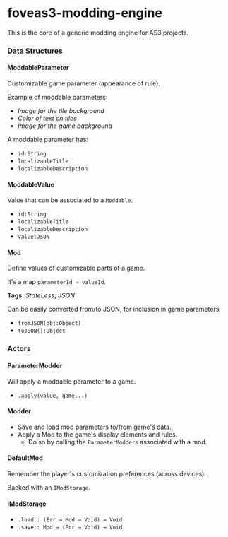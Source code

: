 # foveas3-modding-engine

This is the core of a generic modding engine for AS3 projects.

### Data Structures

#### ModdableParameter

Customizable game parameter (appearance of rule).

Example of moddable parameters:

 * *Image for the tile background*
 * *Color of text on tiles*
 * *Image for the game background*

A moddable parameter has:

 * `id:String`
 * `localizableTitle`
 * `localizableDescription`

#### ModdableValue

Value that can be associated to a `Moddable`.

 * `id:String`
 * `localizableTitle`
 * `localizableDescription`
 * `value:JSON`

#### Mod

Define values of customizable parts of a game.

It's a map `parameterId ⇒ valueId`.

**Tags**: *StateLess*, *JSON*

Can be easily converted from/to JSON, for inclusion in game parameters:
  * `fromJSON(obj:Object)`
  * `toJSON():Object`

### Actors

#### ParameterModder

Will apply a moddable parameter to a game.

 * `.apply(value, game...)`

#### Modder

 * Save and load mod parameters to/from game's data.
 * Apply a Mod to the game's display elements and rules.
   * Do so by calling the `ParameterModders` associated with a mod.

#### DefaultMod

Remember the player's customization preferences (across devices).

Backed with an `IModStorage`.
 
#### IModStorage

 * `.load:: (Err → Mod → Void) → Void`
 * `.save:: Mod → (Err → Void) → Void`
